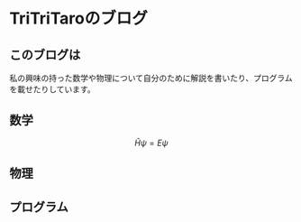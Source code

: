 # TriTriTaroのブログ

## このブログは

私の興味の持った数学や物理について自分のために解説を書いたり、プログラムを載せたりしています。

## 数学

$$\hat H\psi = E\psi$$

## 物理

## プログラム
